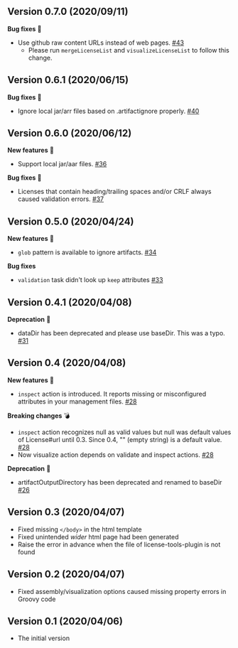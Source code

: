 ## Version 0.7.0 (2020/09/11)

**Bug fixes** :tada:

- Use github raw content URLs instead of web pages. [#43](https://github.com/jmatsu/license-list-plugin/pull/43)
    - Please run `mergeLicenseList` and `visualizeLicenseList` to follow this change.

## Version 0.6.1 (2020/06/15)

**Bug fixes** :tada:

- Ignore local jar/arr files based on .artifactignore properly. [#40](https://github.com/jmatsu/license-list-plugin/pull/40)

## Version 0.6.0 (2020/06/12)

**New features** :tada:

- Support local jar/aar files. [#36](https://github.com/jmatsu/license-list-plugin/pull/36)

**Bug fixes** :tada:

- Licenses that contain heading/trailing spaces and/or CRLF always caused validation errors. [#37](https://github.com/jmatsu/license-list-plugin/pull/37)

## Version 0.5.0 (2020/04/24)

**New features** :tada:

- `glob` pattern is available to ignore artifacts. [#34](https://github.com/jmatsu/license-list-plugin/pull/34)

**Bug fixes**

- `validation` task didn't look up `keep` attributes [#33](https://github.com/jmatsu/license-list-plugin/pull/33)

## Version 0.4.1 (2020/04/08)

**Deprecation** :bow:

- dataDir has been deprecated and please use baseDir. This was a typo. [#31](https://github.com/jmatsu/license-list-plugin/pull/31)

## Version 0.4 (2020/04/08)

**New features** :tada:

- `inspect` action is introduced. It reports missing or misconfigured attributes in your management files. [#28](https://github.com/jmatsu/license-list-plugin/pull/28)

**Breaking changes** :bomb:

- `inspect` action recognizes null as valid values but null was default values of License#url until 0.3. Since 0.4, "" (empty string) is a default value. [#28](https://github.com/jmatsu/license-list-plugin/pull/28)
- Now visualize action depends on validate and inspect actions. [#28](https://github.com/jmatsu/license-list-plugin/pull/28)

**Deprecation** :bow:

- artifactOutputDirectory has been deprecated and renamed to baseDir [#26](https://github.com/jmatsu/license-list-plugin/pull/26)

## Version 0.3 (2020/04/07)

- Fixed missing `</body>` in the html template
- Fixed unintended *wider* html page had been generated
- Raise the error in advance when the file of license-tools-plugin is not found

## Version 0.2 (2020/04/07)

- Fixed assembly/visualization options caused missing property errors in Groovy code

## Version 0.1 (2020/04/06)

- The initial version
